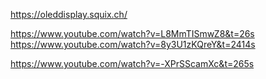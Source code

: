 https://oleddisplay.squix.ch/

https://www.youtube.com/watch?v=L8MmTISmwZ8&t=26s
https://www.youtube.com/watch?v=8y3U1zKQreY&t=2414s

https://www.youtube.com/watch?v=-XPrSScamXc&t=265s
